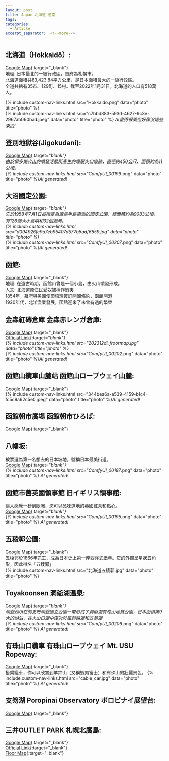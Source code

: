 ```yaml
---
layout: post
title: Japan 北海道-道南
tags: 
categories:
  - Article
excerpt_separator:  <!--more-->
---
```

## 北海道（Hokkaidō）:<br>
[Google Map](https://maps.app.goo.gl/A594JejBaTJywVTB8 "google"){:target="_blank"}<br>
地理: 日本最北的一級行政區，首府為札幌市。<br>
北海道面積共83,423.84平方公里，是日本面積最大的一級行政區。<br>
全道共轄有35市、129町、15村。截至2022年1月31日，北海道的人口有518萬人。<br>
<!-- ![Photo](/assets/Hokkaido.png)<br>-->
{% include custom-nav-links.html src="Hokkaido.png" data="photo" title="photo" %}<br>
{% include custom-nav-links.html src="c7bbd383-593d-4627-9c3e-2967ab060bad.jpeg" data="photo" title="photo" %} *AI畫得很美但好像沒這些東西!*<br>

<!-- day1 -->
## 登別地獄谷(Jigokudani):<br>
[Google Map](https://maps.app.goo.gl/7oxaCSAdkCA5DcHAA "google"){:target="_blank"}<br>
由於俱多樂火山的噴發活動所產生的爆裂火口痕跡，直徑約450公尺、面積約為11公頃。<br>
{% include custom-nav-links.html src="ComfyUI_00199_.png" data="photo" title="photo" %}*AI generated!*<br>

## 大沼國定公園:<br>
[Google Map](https://maps.app.goo.gl/z2CKyhYYXdnX3NiA7 "google"){:target="_blank"}<br>
它於1958年7月1日被指定為渡島半島東側的國定公園，總面積約為9083公頃。<br>
有126個大小島嶼和32個湖灣。<br>
{% include custom-nav-links.html src="d094926fc9a7eb95407d577b5adf6559.jpg" data="photo" title="photo" %}<br>
{% include custom-nav-links.html src="ComfyUI_00207_.png" data="photo" title="photo" %}*AI generated!*<br>

<!-- day2 -->
## 函館:<br>
[Google Map](https://maps.app.goo.gl/t9NZjbihYgPbomEeA "google"){:target="_blank"}<br>
地理: 在遠古時期，函館山曾是一個小島，由火山噴發形成。<br>
人文: 北海道原住民愛奴被稱作蝦夷<br>
1854年，幕府與美國使節培理簽訂開國條約，函館開港<br>
1920年代，北洋漁業發展，函館迎來了未曾有過的繁榮<br>

## 金森紅磚倉庫 金森赤レンガ倉庫: <br>
[Google Map](https://maps.app.goo.gl/eGwRWrdAi5CfsxZg9 "google"){:target="_blank"}<br>
[Official Link](https://hakodate-kanemori.com/shop/ "web"){:target="_blank"}<br>
{% include custom-nav-links.html src="202312dl_froormap.jpg" data="photo" title="photo" %}<br>
{% include custom-nav-links.html src="ComfyUI_00202_.png" data="photo" title="photo" %}*AI generated!*<br>

## 函館山纜車山麓站 函館山ロープウェイ山麓:<br>
[Google Map](https://maps.app.goo.gl/Z3yWMuC4XpBuXfyX8 "google"){:target="_blank"}<br>
{% include custom-nav-links.html src="344bea6a-a539-4159-b1c4-fc5c9a62c5e0.jpeg" data="photo" title="photo" %}*AI generated!*<br>

<!-- day3-->

## 函館朝市廣場 函館朝市ひろば:<br>
[Google Map](https://maps.app.goo.gl/kENiok7KSLsCHZuf8 "google"){:target="_blank"}<br>

## 八幡坂:<br>
被票選為第一名想去的日本坡地，號稱日本最美街道。<br>
[Google Map](https://maps.app.goo.gl/1GsHJubtMCz9Z6T78 "google"){:target="_blank"}<br>
{% include custom-nav-links.html src="ComfyUI_00197_.png" data="photo" title="photo" %}
*AI generated!*<br>

## 函館市舊英國領事館 旧イギリス領事館:<br> 
讓人感覺一秒到歐洲，您可以品味道地的英國紅茶和點心。<br>
[Google Map](https://maps.app.goo.gl/MyqVhdkt9MySNKNU9 "google"){:target="_blank"}<br>
{% include custom-nav-links.html src="ComfyUI_00195_.png" data="photo" title="photo" %}
*AI generated!*<br>


## 五稜郭公園:<br>
[Google Map](https://maps.app.goo.gl/JwcJBrwQhRVr3Gxn7 "google"){:target="_blank"}<br>
五稜郭於1866年完工，成為日本史上第一座西洋式堡壘。它的外觀呈星狀五角形，因此得名「五稜郭」<br>
{% include custom-nav-links.html src="北海道五稜郭.jpg" data="photo" title="photo" %}<br>

<!-- day4-->
## Toyakoonsen 洞爺湖温泉:<br>
[Google Map](https://maps.app.goo.gl/YxBckLfK9dka63dGA "google"){:target="_blank"}<br>
洞爺湖所在的支笏洞爺國立公園一帶形成了洞爺湖有珠山地質公園，日本面積第9大的湖泊，在火山口湖中僅次於屈斜路湖和支笏湖<br>
{% include custom-nav-links.html src="ComfyUI_00206_.png" data="photo" title="photo" %}
*AI generated!*<br>

## 有珠山口纜車 有珠山ロープウェイ Mt. USU Ropeway:<br>
[Google Map](https://maps.app.goo.gl/eEHyNNLXRYPNd51E6 "google"){:target="_blank"}<br>
搭乘纜車，你可以欣賞到羊蹄山（又稱蝦夷富士）和有珠山的壯麗景色。
{% include custom-nav-links.html src="cable_car.jpg" data="photo" title="photo" %}
*AI generated!*<br>


<!-- day5-->
## 支笏湖 Poropinai Observatory ポロピナイ展望台:<br>
[Google Map](https://maps.app.goo.gl/XTS77h4LCmnkcES99 "google"){:target="_blank"}<br>

## 三井OUTLET PARK 札幌北廣島:<br>
[Google Map](https://maps.app.goo.gl/DXnrpZiip7cXfehD8 "google"){:target="_blank"}<br>
[Official Link](https://mitsui-shopping-park.com/mop/sapporo/tw/search/ "web"){:target="_blank"}<br>
[Floor Map](https://mitsui-shopping-park.com/mop/file/filter/sapporo/floor/00009_fo.pdf "web"){:target="_blank"}<br>










